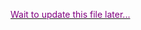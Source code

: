 <a href="#"><font color="purple">Wait to update this file later...</font></a>
<!--
- 👋 Hi, I’m @Visprect
- 👀 I’m interested in ...
- 🌱 I’m currently learning ...
- 💞️ I’m looking to collaborate on ...
- 📫 How to reach me ...
-->
<!---
Visprect/Visprect is a ✨ special ✨ repository because its `README.md` (this file) appears on your GitHub profile.
You can click the Preview link to take a look at your changes.
--->
